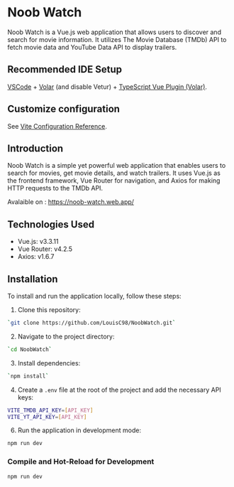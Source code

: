 # Noob Watch

Noob Watch is a Vue.js web application that allows users to discover and search for movie information. It utilizes The Movie Database (TMDb) API to fetch movie data and YouTube Data API to display trailers.

## Recommended IDE Setup

[VSCode](https://code.visualstudio.com/) + [Volar](https://marketplace.visualstudio.com/items?itemName=Vue.volar) (and disable Vetur) + [TypeScript Vue Plugin (Volar)](https://marketplace.visualstudio.com/items?itemName=Vue.vscode-typescript-vue-plugin).

## Customize configuration

See [Vite Configuration Reference](https://vitejs.dev/config/).

## Introduction

Noob Watch is a simple yet powerful web application that enables users to search for movies, get movie details, and watch trailers. It uses Vue.js as the frontend framework, Vue Router for navigation, and Axios for making HTTP requests to the TMDb API.

Avalaible on : https://noob-watch.web.app/

## Technologies Used

- Vue.js: v3.3.11
- Vue Router: v4.2.5
- Axios: v1.6.7

## Installation

To install and run the application locally, follow these steps:

1. Clone this repository:

```sh
`git clone https://github.com/LouisC98/NoobWatch.git`
```

2. Navigate to the project directory:

```sh
`cd NoobWatch`
```

3. Install dependencies:

```sh
`npm install`
```

4. Create a `.env` file at the root of the project and add the necessary API keys:
```sh
VITE_TMDB_API_KEY=[API_KEY]
VITE_YT_API_KEY=[API_KEY]
```

6. Run the application in development mode:

```sh
npm run dev
```

### Compile and Hot-Reload for Development

```sh
npm run dev
```
